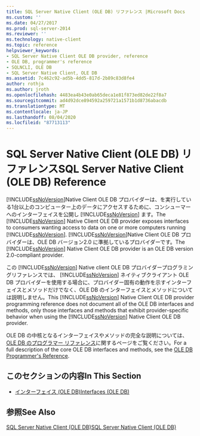 ```yaml
---
title: SQL Server Native Client (OLE DB) リファレンス |Microsoft Docs
ms.custom: ''
ms.date: 04/27/2017
ms.prod: sql-server-2014
ms.reviewer: ''
ms.technology: native-client
ms.topic: reference
helpviewer_keywords:
- SQL Server Native Client OLE DB provider, reference
- OLE DB, programmer's reference
- SQLNCLI, OLE DB
- SQL Server Native Client, OLE DB
ms.assetid: 7c462c92-ad5b-4dd5-817d-2b89c83d8fe4
author: rothja
ms.author: jroth
ms.openlocfilehash: 4483ea4b43e0ab65deca1e81f873ed82de22f8a7
ms.sourcegitcommit: ad4d92dce894592a259721a1571b1d8736abacdb
ms.translationtype: MT
ms.contentlocale: ja-JP
ms.lasthandoff: 08/04/2020
ms.locfileid: "87713113"
---
```

# <a name="sql-server-native-client-ole-db-reference"></a><span data-ttu-id="a2bad-102">SQL Server Native Client (OLE DB) リファレンス</span><span class="sxs-lookup"><span data-stu-id="a2bad-102">SQL Server Native Client (OLE DB) Reference</span></span>
  <span data-ttu-id="a2bad-103">[!INCLUDE[ssNoVersion](../../includes/ssnoversion-md.md)]Native Client OLE DB プロバイダーは、を実行している1台以上のコンピューター上のデータにアクセスするために、コンシューマーへのインターフェイスを公開し [!INCLUDE[ssNoVersion](../../includes/ssnoversion-md.md)] ます。</span><span class="sxs-lookup"><span data-stu-id="a2bad-103">The [!INCLUDE[ssNoVersion](../../includes/ssnoversion-md.md)] Native Client OLE DB provider exposes interfaces to consumers wanting access to data on one or more computers running [!INCLUDE[ssNoVersion](../../includes/ssnoversion-md.md)].</span></span> <span data-ttu-id="a2bad-104">[!INCLUDE[ssNoVersion](../../includes/ssnoversion-md.md)]Native Client OLE DB プロバイダーは、OLE DB バージョン2.0 に準拠しているプロバイダーです。</span><span class="sxs-lookup"><span data-stu-id="a2bad-104">The [!INCLUDE[ssNoVersion](../../includes/ssnoversion-md.md)] Native Client OLE DB provider is an OLE DB version 2.0-compliant provider.</span></span>  
  
 <span data-ttu-id="a2bad-105">この [!INCLUDE[ssNoVersion](../../includes/ssnoversion-md.md)] Native client OLE DB プロバイダープログラミングリファレンスでは、 [!INCLUDE[ssNoVersion](../../includes/ssnoversion-md.md)] ネイティブクライアント OLE DB プロバイダーを使用する場合に、プロバイダー固有の動作を示すインターフェイスとメソッドだけでなく、OLE DB のインターフェイスとメソッドについては説明しません。</span><span class="sxs-lookup"><span data-stu-id="a2bad-105">This [!INCLUDE[ssNoVersion](../../includes/ssnoversion-md.md)] Native Client OLE DB provider programming reference does not document all of the OLE DB interfaces and methods, only those interfaces and methods that exhibit provider-specific behavior when using the [!INCLUDE[ssNoVersion](../../includes/ssnoversion-md.md)] Native Client OLE DB provider.</span></span>  
  
 <span data-ttu-id="a2bad-106">OLE DB の中核となるインターフェイスやメソッドの完全な説明については、[OLE DB のプログラマー リファレンス](https://go.microsoft.com/fwlink/?LinkId=45232)に関するページをご覧ください。</span><span class="sxs-lookup"><span data-stu-id="a2bad-106">For a full description of the core OLE DB interfaces and methods, see the [OLE DB Programmer's Reference](https://go.microsoft.com/fwlink/?LinkId=45232).</span></span>  
  
## <a name="in-this-section"></a><span data-ttu-id="a2bad-107">このセクションの内容</span><span class="sxs-lookup"><span data-stu-id="a2bad-107">In This Section</span></span>  
  
-   [<span data-ttu-id="a2bad-108">インターフェイス &#40;OLE DB&#41;</span><span class="sxs-lookup"><span data-stu-id="a2bad-108">Interfaces &#40;OLE DB&#41;</span></span>](../../database-engine/dev-guide/interfaces-ole-db.md)  
  
## <a name="see-also"></a><span data-ttu-id="a2bad-109">参照</span><span class="sxs-lookup"><span data-stu-id="a2bad-109">See Also</span></span>  
 [<span data-ttu-id="a2bad-110">SQL Server Native Client &#40;OLE DB&#41;</span><span class="sxs-lookup"><span data-stu-id="a2bad-110">SQL Server Native Client &#40;OLE DB&#41;</span></span>](../native-client/ole-db/sql-server-native-client-ole-db.md)  
  
  
